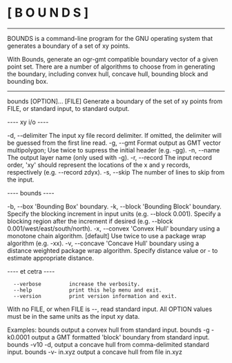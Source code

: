 
#     [ B O U N D S ]

---------------------------

BOUNDS is a command-line program for the GNU operating system that generates a boundary of a set of xy points.

With Bounds, generate an ogr-gmt compatible boundary vector of a given point set. There are a number of algorithms to choose from in generating the boundary, including convex hull, concave hull, bounding block and bounding box.

---------------------------

bounds [OPTION]... [FILE]
Generate a boundary of the set of xy points from FILE, or standard input, to standard output.

  ---- xy i/o ----

  -d, --delimiter       The input xy file record delimiter.
                        If omitted, the delimiter will be guessed from the first line read.
  -g, --gmt             Format output as GMT vector multipolygon; Use twice to supress
                        the initial header (e.g. -gg).
  -n, --name            The output layer name (only used with -g).
  -r, --record          The input record order, 'xy' should represent the locations
                        of the x and y records, respectively (e.g. --record zdyx).
  -s, --skip            The number of lines to skip from the input.

  ---- bounds ----

  -b, --box             'Bounding Box' boundary. 
  -k, --block           'Bounding Block' boundary. Specify the blocking increment
                        in input units (e.g. --block 0.001). Specify a blocking region
                        after the increment if desired (e.g. --block 0.001/west/east/south/north).
  -x, --convex          'Convex Hull' boundary using a monotone chain algorithm. [default]
                        Use twice to use a package wrap algorithm (e.g. -xx).
  -v, --concave         'Concave Hull' boundary using a distance weighted package wrap algorithm.
                        Specify distance value or - to estimate appropriate distance.

  ---- et cetra ----

      --verbose         increase the verbosity.
      --help            print this help menu and exit.
      --version         print version information and exit.


With no FILE, or when FILE is --, read standard input.
All OPTION values must be in the same units as the input xy data.

Examples:
  bounds                output a convex hull from standard input.
  bounds -g -k0.0001    output a GMT formatted 'block' boundary from standard input.
  bounds -v10 -d,       output a concave hull from comma-delimited standard input.
  bounds -v- in.xyz     output a concave hull from file in.xyz
